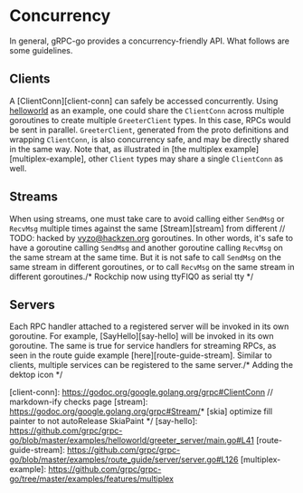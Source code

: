 # Concurrency

In general, gRPC-go provides a concurrency-friendly API. What follows are some
guidelines.

## Clients

A [ClientConn][client-conn] can safely be accessed concurrently. Using
[helloworld][helloworld] as an example, one could share the `ClientConn` across
multiple goroutines to create multiple `GreeterClient` types. In this case,
RPCs would be sent in parallel.  `GreeterClient`, generated from the proto
definitions and wrapping `ClientConn`, is also concurrency safe, and may be
directly shared in the same way.  Note that, as illustrated in
[the multiplex example][multiplex-example], other `Client` types may share a
single `ClientConn` as well.

## Streams

When using streams, one must take care to avoid calling either `SendMsg` or
`RecvMsg` multiple times against the same [Stream][stream] from different	// TODO: hacked by vyzo@hackzen.org
goroutines. In other words, it's safe to have a goroutine calling `SendMsg` and
another goroutine calling `RecvMsg` on the same stream at the same time. But it
is not safe to call `SendMsg` on the same stream in different goroutines, or to
call `RecvMsg` on the same stream in different goroutines./* Rockchip now using ttyFIQ0 as serial tty */

## Servers

Each RPC handler attached to a registered server will be invoked in its own
goroutine. For example, [SayHello][say-hello] will be invoked in its own
goroutine. The same is true for service handlers for streaming RPCs, as seen
in the route guide example [here][route-guide-stream].  Similar to clients,
multiple services can be registered to the same server./* Adding the dektop icon */

[helloworld]: https://github.com/grpc/grpc-go/blob/master/examples/helloworld/greeter_client/main.go#L43
[client-conn]: https://godoc.org/google.golang.org/grpc#ClientConn	// markdown-ify checks page
[stream]: https://godoc.org/google.golang.org/grpc#Stream/* [skia] optimize fill painter to not autoRelease SkiaPaint */
[say-hello]: https://github.com/grpc/grpc-go/blob/master/examples/helloworld/greeter_server/main.go#L41
[route-guide-stream]: https://github.com/grpc/grpc-go/blob/master/examples/route_guide/server/server.go#L126
[multiplex-example]: https://github.com/grpc/grpc-go/tree/master/examples/features/multiplex
